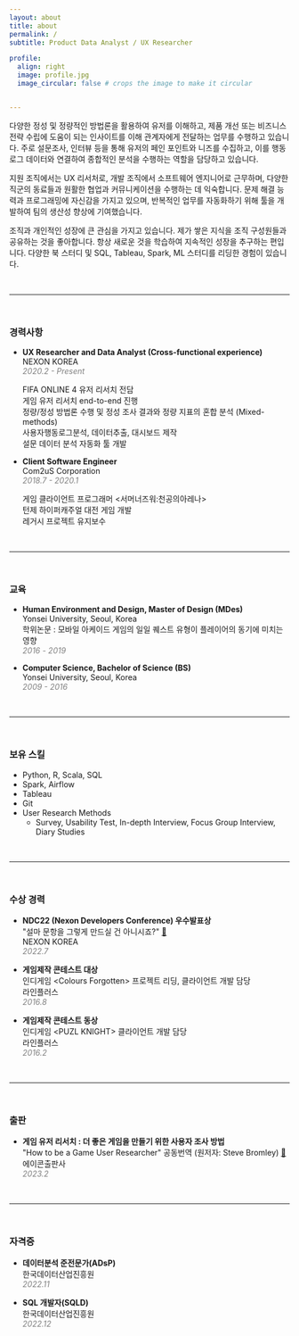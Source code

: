 ```yaml
---
layout: about
title: about
permalink: /
subtitle: Product Data Analyst / UX Researcher

profile:
  align: right
  image: profile.jpg
  image_circular: false # crops the image to make it circular


---
```


 다양한 정성 및 정량적인 방법론을 활용하여 유저를 이해하고, 제품 개선 또는 비즈니스 전략 수립에 도움이 되는 인사이트를 이해 관계자에게 전달하는 업무를 수행하고 있습니다. 주로 설문조사, 인터뷰 등을 통해 유저의 페인 포인트와 니즈를 수집하고, 이를 행동로그 데이터와 연결하여 종합적인 분석을 수행하는 역할을 담당하고 있습니다.

 지원 조직에서는 UX 리서처로, 개발 조직에서 소프트웨어 엔지니어로 근무하며, 다양한 직군의 동료들과 원활한 협업과 커뮤니케이션을 수행하는 데 익숙합니다. 문제 해결 능력과 프로그래밍에 자신감을 가지고 있으며, 반복적인 업무를 자동화하기 위해 툴을 개발하여 팀의 생산성 향상에 기여했습니다.

 조직과 개인적인 성장에 큰 관심을 가지고 있습니다. 제가 쌓은 지식을 조직 구성원들과 공유하는 것을 좋아합니다. 항상 새로운 것을 학습하여 지속적인 성장을 추구하는 편입니다. 다양한 북 스터디 및 SQL, Tableau, Spark, ML 스터디를 리딩한 경험이 있습니다.

<br/>

---

<br/>

### 경력사항
* **UX Researcher and Data Analyst (Cross-functional experience)**  
  NEXON KOREA  
  *<span style="color:gray">2020.2 - Present</span>*  
  
  FIFA ONLINE 4 유저 리서치 전담  
  게임 유저 리서치 end-to-end 진행  
  정량/정성 방법론 수행 및 정성 조사 결과와 정량 지표의 혼합 분석 (Mixed-methods)  
  사용자행동로그분석, 데이터추출, 대시보드 제작  
  설문 데이터 분석 자동화 툴 개발  
  
  
* **Client Software Engineer**  
  Com2uS Corporation  
  *<span style="color:gray">2018.7 - 2020.1</span>*  
  
  게임 클라이언트 프로그래머 \<서머너즈워:천공의아레나\>  
  턴제 하이퍼캐주얼 대전 게임 개발  
  레거시 프로젝트 유지보수

<br/>

---

<br/>


### 교육
* **Human Environment and Design, Master of Design (MDes)**  
  Yonsei University, Seoul, Korea  
  학위논문 : 모바일 아케이드 게임의 일일 퀘스트 유형이 플레이어의 동기에 미치는 영향  
  *<span style="color:gray">2016 - 2019</span>*  

* **Computer Science, Bachelor of Science (BS)**  
  Yonsei University, Seoul, Korea  
  *<span style="color:gray">2009 - 2016</span>*  

<br/>

---

<br/>

### 보유 스킬
* Python, R, Scala, SQL
* Spark, Airflow
* Tableau
* Git
* User Research Methods  
  * Survey, Usability Test, In-depth Interview, Focus Group Interview, Diary Studies   

<br/>

---

<br/>

### 수상 경력
* **NDC22 \(Nexon Developers Conference\) 우수발표상**  
  "설마 문항을 그렇게 만드실 건 아니시죠?" [🔗](https://www.youtube.com/watch?v=4wA7N9QHZ5I/)  
  NEXON KOREA  
  *<span style="color:gray">2022.7</span>*  

* **게임제작 콘테스트 대상**  
  인디게임 \<Colours Forgotten\> 프로젝트 리딩, 클라이언트 개발 담당  
  라인플러스  
  *<span style="color:gray">2016.8</span>*  

* **게임제작 콘테스트 동상**  
  인디게임 \<PUZL KNIGHT\> 클라이언트 개발 담당  
  라인플러스  
  *<span style="color:gray">2016.2</span>*  

<br/>

---

<br/>


### 출판
* **게임 유저 리서치 : 더 좋은 게임을 만들기 위한 사용자 조사 방법**  
  "How to be a Game User Researcher" 공동번역 (원저자: Steve Bromley) [🔗](https://www.yes24.com/Product/Goods/117447644)  
  에이콘출판사  
  *<span style="color:gray">2023.2</span>*  


<br/>

---

<br/>


### 자격증
* **데이터분석 준전문가(ADsP)**  
  한국데이터산업진흥원  
  *<span style="color:gray">2022.11</span>*  

* **SQL 개발자(SQLD)**  
  한국데이터산업진흥원  
  *<span style="color:gray">2022.12</span>*  

<br/>